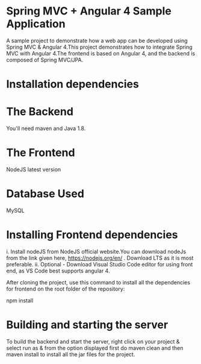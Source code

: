 # Spring MVC + Angular 4 Sample Application

   A sample project to demonstrate how a web app can be developed using Spring MVC & Angular 4.This project demonstrates how to integrate Spring MVC with Angular 4.The frontend is based on Angular 4, and the backend is composed of Spring MVC/JPA.
   
 # Installation dependencies
 
 # The Backend
  You'll need maven and Java 1.8.

 # The Frontend
  NodeJS latest version
  
 # Database Used
 
  MySQL

# Installing Frontend dependencies

 i. Install nodeJS from NodeJS official website.You can download nodeJs from the link given here, 
 https://nodejs.org/en/ . Download LTS as it is most preferable.
 ii. Optional - Download Visual Studio Code editor for using front end, as VS Code best supports angular 4.

After cloning the project, use this command to install all the dependencies for frontend on the root folder of the repository:

npm install

# Building and starting the server

To build the backend and start the server, right click on your project & select run as & from the option displayed first do maven clean and then maven install to install all the jar files for the project.

